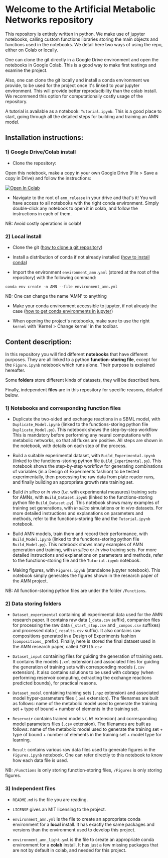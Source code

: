# Welcome to the Artificial Metabolic Networks repository

This repository is entirely written in python. We make use of jupyter notebooks,
calling custom functions libraries storing the main objects and functions used in the notebooks. We detail here two ways of using the repo, either on Colab or locally.

One can clone the git directly in a Google Drive environment and open the notebooks in Google Colab. This is a good way to make first testings and examine the project.

Also, one can clone the git locally and install a conda environment we provide, to be used for the project once it's linked to your jupyter environment. This will provide better reproducibility than the colab install. We recommend this option for computationally costly usage of the repository.

A tutorial is available as a notebook: `Tutorial.ipynb`. This is a good place to start, going through all the detailed steps for building and training an AMN model. 

## Installation instructions:

### 1) Google Drive/Colab install

- Clone the repository:

Open this notebook, make a copy in your own Google Drive (File > Save a copy in Drive) and follow the instructions: 

[![Open In Colab](https://colab.research.google.com/assets/colab-badge.svg)](https://colab.research.google.com/drive/1AhGt8LH6MFTNToMD-VgSy25s8AgE5xDg?usp=sharing)


- Navigate to the root of `amn_release` in your drive and that's it! You will have access to all notebooks with the right conda environment. Simply double-click any notebook to open it in colab, and follow the instructions in each of them.

NB: Avoid costly operations in colab!


### 2) Local install

- Clone the git ([how to clone a git repository](https://docs.github.com/en/repositories/creating-and-managing-repositories/cloning-a-repository))

- Install a distribution of conda if not already installed ([how to install conda](https://conda.io/projects/conda/en/latest/user-guide/install/index.html#regular-installation))

- Import the environment `environment_amn.yaml` (stored at the root of the repository) with the following command:

`conda env create -n AMN --file environment_amn.yml`

NB: One can change the name 'AMN' to anything

- Make your conda environment accessible to jupyter, if not already the case ([how to get conda environments in jupyter](https://towardsdatascience.com/get-your-conda-environment-to-show-in-jupyter-notebooks-the-easy-way-17010b76e874))

- When opening the project's notebooks, make sure to use the right `kernel` with 'Kernel > Change kernel' in the toolbar.

## Content description:

In this repository you will find different **notebooks** that have different purposes. They are all linked to a python **function-storing file**, except for the `Figure.ipynb` notebook which runs alone. Their purpose is explained hereafter.

Some **folders** store different kinds of datasets, they will be described here.

Finally, independent **files** are in this repository for specific reasons, detailed below. 

### 1) Notebooks and corresponding function files

- Duplicate the two-sided and exchange reactions in a SBML model, with `Duplicate_Model.ipynb` (linked to the functions-storing python file `Duplicate_Model.py`). This notebook shows the step-by-step workflow This is mandatory before performing any neural computations with metabolic networks, so that all fluxes are positive. All steps are shown in the notebook, with details on each step of the process.

- Build a suitable experimental dataset, with `Build_Experimental.ipynb` (linked to the functions-storing python file `Build_Experimental.py`). This notebook shows the step-by-step workflow for generating combinations of variables (in a Design of Experiments fashion) to be tested experimentally, then processing the raw data from plate reader runs, and finally building an appropriate growth rate training set.

- Build *in silico* or *in vivo* (*i.e.* with experimental measures) training sets for AMNs, with `Build_Dataset.ipynb` (linked to the functions-storing python file `Build_Dataset.py`). This notebook shows many examples of training set generations, with *in silico* simulations or *in vivo* datasets. For more detailed instructions and explanations on parameters and methods, refer to the functions-storing file and the `Tutorial.ipynb` notebook.

- Build AMN models, train them and record their performance, with `Build_Model.ipynb` (linked to the functions-storing python file `Build_Model.py`). This notebook shows many examples of AMN generation and training, with *in silico* or *in vivo* training sets. For more detailed instructions and explanations on parameters and methods, refer to the functions-storing file and the `Tutorial.ipynb` notebook.

- Making figures, with `Figures.ipynb` (standalone jupyter notebook). This notebook simply generates the figures shown in the research paper of the AMN project.

NB: All function-storing python files are under the folder `/Functions`.

### 2) Data storing folders

- `Dataset_experimental` containing all experimental data used for the AMN research paper. It contains raw data (`_data.csv` suffix), companion files for processing the raw data (`_start_stop.csv` and `_compos.csv` suffixes) and processed data (`_results.csv` suffix). It also contains raw compositions generated in a Design of Experiments fashion (`compositions_` prefix). Finally, here is stored the final dataset used in the AMN research paper, called `EXP110.csv`

- `Dataset_input` containing files for guiding the generation of training sets. It contains the models (`.xml` extension) and associated files for guiding the generation of training sets with corresponding models (`.csv` extension). It also contains solutions to be used with cobrapy (when performing reservoir computing, extracting the exchange reactions predicted bounds), for practical reasons.

- `Dataset_model` containing training sets (`.npz` extension) and associated model hyper-parameters files (`.xml` extension). The filenames are built as follows: name of the metabolic model used to generate the training set + type of bound + number of elements in the training set.

- `Reservoir` contains trained models (`.h5` extension) and corresponding model parameters files (`.csv` extension). The filenames are built as follows: name of the metabolic model used to generate the training set + type of bound + number of elements in the training set + model type for learning.

- `Result` contains various raw data files used to generate figures in the `Figures.ipynb` notebook. One can refer directly to this notebook to know how each data file is used.

NB: `/Functions` is only storing function-storing files, `/Figures` is only storing figures.

### 3) Independent files

- `README.md` is the file you are reading.

- `LICENSE` gives an MIT licensing to the project.

- `environment_amn.yml` is the file to create an appropriate conda environment for a **local** install. It has exactly the same packages and versions than the environment used to develop this project.

- `environment_amn_light.yml` is the file to create an appropriate conda environment for a **colab** install. It has just a few missing packages that are not by default in colab, and needed for this project.

